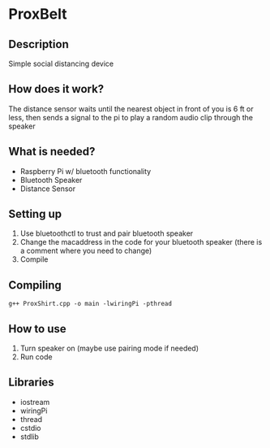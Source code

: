# ProxBelt
## Description
Simple social distancing device
## How does it work?
The distance sensor waits until the nearest object in front of you is 6 ft or less, then sends a signal to the pi to play a random audio clip through the speaker
## What is needed?
* Raspberry Pi w/ bluetooth functionality
* Bluetooth Speaker
* Distance Sensor
## Setting up
1. Use bluetoothctl to trust and pair bluetooth speaker
2. Change the macaddress in the code for your bluetooth speaker (there is a comment where you need to change)
3. Compile
## Compiling
``` g++ ProxShirt.cpp -o main -lwiringPi -pthread ```
## How to use
1. Turn speaker on (maybe use pairing mode if needed)
2. Run code
## Libraries
  * iostream
  * wiringPi
  * thread
  * cstdio
  * stdlib
